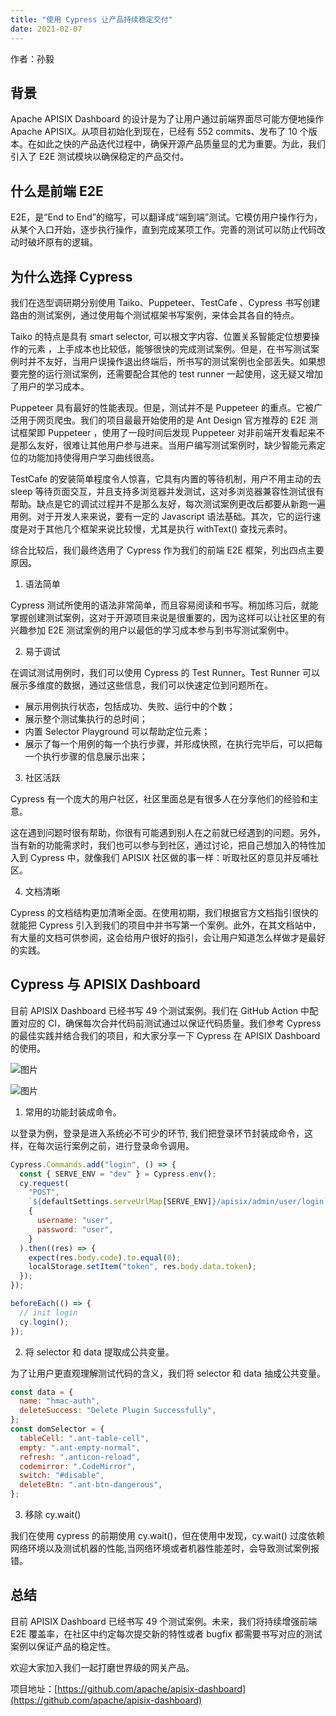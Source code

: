 ```yaml
---
title: "使用 Cypress 让产品持续稳定交付"
date: 2021-02-07
---
```


作者：孙毅

## 背景

Apache APISIX Dashboard 的设计是为了让用户通过前端界面尽可能方便地操作 Apache APISIX。从项目初始化到现在，已经有 552 commits、发布了 10 个版本。在如此之快的产品迭代过程中，确保开源产品质量显的尤为重要。为此，我们引入了 E2E 测试模块以确保稳定的产品交付。

## 什么是前端 E2E

E2E，是“End to End”的缩写，可以翻译成“端到端”测试。它模仿用户操作行为，从某个入口开始，逐步执行操作，直到完成某项工作。完善的测试可以防止代码改动时破坏原有的逻辑。

## 为什么选择 Cypress

我们在选型调研期分别使用 Taiko、Puppeteer、TestCafe 、Cypress 书写创建路由的测试案例，通过使用每个测试框架书写案例，来体会其各自的特点。

Taiko 的特点是具有 smart selector, 可以根文字内容、位置关系智能定位想要操作的元素 ，上手成本也比较低，能够很快的完成测试案例。但是，在书写测试案例时并不友好，当用户误操作退出终端后，所书写的测试案例也全部丢失。如果想要完整的运行测试案例，还需要配合其他的 test runner 一起使用，这无疑又增加了用户的学习成本。

Puppeteer 具有最好的性能表现。但是，测试并不是 Puppeteer 的重点。它被广泛用于网页爬虫。我们的项目最最开始使用的是 Ant Design 官方推荐的 E2E 测试框架即 Puppeteer ，使用了一段时间后发现 Puppeteer 对非前端开发看起来不是那么友好，很难让其他用户参与进来。当用户编写测试案例时，缺少智能元素定位的功能加持使得用户学习曲线很高。

TestCafe 的安装简单程度令人惊喜，它具有内置的等待机制，用户不用主动的去 sleep 等待页面交互，并且支持多浏览器并发测试，这对多浏览器兼容性测试很有帮助。缺点是它的调试过程并不是那么友好，每次测试案例更改后都要从新跑一遍用例。对于开发人来来说，要有一定的 Javascript 语法基础。其次，它的运行速度是对于其他几个框架来说比较慢，尤其是执行 withText() 查找元素时。

综合比较后，我们最终选用了 Cypress 作为我们的前端 E2E 框架，列出四点主要原因。

1. 语法简单

Cypress 测试所使用的语法非常简单，而且容易阅读和书写。稍加练习后，就能掌握创建测试案例，这对于开源项目来说是很重要的，因为这样可以让社区里的有兴趣参加 E2E 测试案例的用户以最低的学习成本参与到书写测试案例中。

2. 易于调试

在调试测试用例时，我们可以使用 Cypress 的 Test Runner。Test Runner 可以展示多维度的数据，通过这些信息，我们可以快速定位到问题所在。

- 展示用例执行状态，包括成功、失败、运行中的个数；
- 展示整个测试集执行的总时间；
- 内置 Selector Playground 可以帮助定位元素；
- 展示了每一个用例的每一个执行步骤，并形成快照，在执行完毕后，可以把每一个执行步骤的信息展示出来；

3. 社区活跃

Cypress 有一个庞大的用户社区，社区里面总是有很多人在分享他们的经验和主意。

这在遇到问题时很有帮助，你很有可能遇到别人在之前就已经遇到的问题。另外，当有新的功能需求时，我们也可以参与到社区，通过讨论，把自己想加入的特性加入到 Cypress 中，就像我们 APISIX 社区做的事一样：听取社区的意见并反哺社区。

4. 文档清晰

Cypress 的文档结构更加清晰全面。在使用初期，我们根据官方文档指引很快的就能把 Cypress 引入到我们的项目中并书写第一个案例。此外，在其文档站中，有大量的文档可供参阅，这会给用户很好的指引，会让用户知道怎么样做才是最好的实践。

## Cypress 与 APISIX Dashboard

目前 APISIX Dashboard 已经书写 49 个测试案例。我们在 GitHub Action 中配置对应的 CI，确保每次合并代码前测试通过以保证代码质量。我们参考 Cypress 的最佳实践并结合我们的项目，和大家分享一下 Cypress 在 APISIX Dashboard 的使用。

![图片](https://uploader.shimo.im/f/mkJzQHKxJQxa3bjh.gif?fileGuid=vcryQKgp6gVjPjdR)

![图片](https://uploader.shimo.im/f/39Lj9afDcr6qmtit.png!thumbnail?fileGuid=vcryQKgp6gVjPjdR)

1. 常用的功能封装成命令。

以登录为例，登录是进入系统必不可少的环节, 我们把登录环节封装成命令，这样，在每次运行案例之前，进行登录命令调用。

```javascript
Cypress.Commands.add("login", () => {
  const { SERVE_ENV = "dev" } = Cypress.env();
  cy.request(
    "POST",
    `${defaultSettings.serveUrlMap[SERVE_ENV]}/apisix/admin/user/login`,
    {
      username: "user",
      password: "user",
    }
  ).then((res) => {
    expect(res.body.code).to.equal(0);
    localStorage.setItem("token", res.body.data.token);
  });
});
```

```javascript
beforeEach(() => {
  // init login
  cy.login();
});
```

2. 将 selector 和 data 提取成公共变量。

为了让用户更直观理解测试代码的含义，我们将 selector 和 data 抽成公共变量。

```javascript
const data = {
  name: "hmac-auth",
  deleteSuccess: "Delete Plugin Successfully",
};
const domSelector = {
  tableCell: ".ant-table-cell",
  empty: ".ant-empty-normal",
  refresh: ".anticon-reload",
  codemirror: ".CodeMirror",
  switch: "#disable",
  deleteBtn: ".ant-btn-dangerous",
};
```

3. 移除 cy.wait()

我们在使用 cypress 的前期使用 cy.wait()，但在使用中发现，cy.wait() 过度依赖网络环境以及测试机器的性能,当网络环境或者机器性能差时，会导致测试案例报错。

## 总结

目前 APISIX Dashboard 已经书写 49 个测试案例。未来，我们将持续增强前端 E2E 覆盖率，在社区中约定每次提交新的特性或者 bugfix 都需要书写对应的测试案例以保证产品的稳定性。

欢迎大家加入我们一起打磨世界级的网关产品。

项目地址：[https://github.com/apache/apisix-dashboard](https://github.com/apache/apisix-dashboard)

